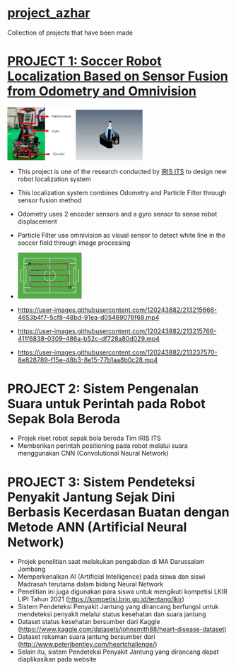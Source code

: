 # [project_azhar](https://github.com/muhammadazhar15/project_azhar)
Collection of projects that have been made

# [PROJECT 1: Soccer Robot Localization Based on Sensor Fusion from Odometry and Omnivision](https://github.com/muhammadazhar15/project_azhar/tree/master/Project1-robot_localization)
  
  <img src="Project1-robot_localization/Image/Robot_design/robot.JPG" width="30%" height="30%">     <img src="Project1-robot_localization/Image/Robot_design/Robot%20design.png" width="30%" height="30%">
* This project is one of the research conducted by [IRIS ITS](https://iris.its.ac.id/) to design new robot localization system
* This localization system combines Odometry and Particle Filter through sensor fusion method
* Odometry uses 2 encoder sensors and a gyro sensor to sense robot displacement
* Particle Filter use omnivision as visual sensor to detect white line in the soccer field through image processing

* <img src="Project1-robot_localization/Image/Test_results/odo1.jpg" width="30%" height="30%">

* https://user-images.githubusercontent.com/120243882/213215666-4653b4f7-5cf8-48bd-91ea-d05469076f68.mp4

* https://user-images.githubusercontent.com/120243882/213215766-411f6838-0309-486a-b52c-df728a80d029.mp4
  
* https://user-images.githubusercontent.com/120243882/213237570-8e828789-f15e-48b3-8e15-77b1aa8b0c28.mp4

# PROJECT 2: Sistem Pengenalan Suara untuk Perintah pada Robot Sepak Bola Beroda
* Projek riset robot sepak bola beroda Tim IRIS ITS
* Memberikan perintah positioning pada robot melalui suara menggunakan CNN (Convolutional Neural Network)

# PROJECT 3: Sistem Pendeteksi Penyakit Jantung Sejak Dini Berbasis Kecerdasan Buatan dengan Metode ANN (Artificial Neural Network)
* Projek penelitian saat melakukan pengabdian di MA Darussalam Jombang
* Memperkenalkan AI (Artificial Intelligence) pada siswa dan siswi Madrasah terutama dalam bidang Neural Network
* Penelitian ini juga digunakan para siswa untuk mengikuti kompetisi LKIR LIPI Tahun 2021 (https://kompetisi.brin.go.id/tentang/lkir)
* Sistem Pendeteksi Penyakit Jantung yang dirancang berfungsi untuk mendeteksi penyakit melalui status kesehatan dan suara jantung
* Dataset status kesehatan bersumber dari Kaggle (https://www.kaggle.com/datasets/johnsmith88/heart-disease-dataset)
* Dataset rekaman suara jantung bersumber dari (http://www.peterjbentley.com/heartchallenge/)
* Selain itu, sistem Pendeteksi Penyakit Jantung yang dirancang dapat diaplikasikan pada website
